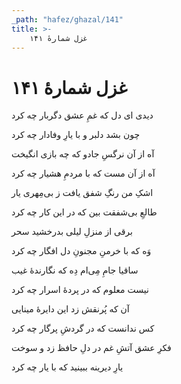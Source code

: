 ```yaml
---
_path: "hafez/ghazal/141"
title: >-
    غزل شمارهٔ ۱۴۱
---
```

# غزل شمارهٔ ۱۴۱

<div class="b" id="bn1"><div class="m1"><p>دیدی ای دل که غمِ عشق دگربار چه کرد</p></div>
<div class="m2"><p>چون بشد دلبر و با یارِ وفادار چه کرد</p></div></div>
<div class="b" id="bn2"><div class="m1"><p>آه از آن نرگسِ جادو که چه بازی انگیخت</p></div>
<div class="m2"><p>آه از آن مست که با مردمِ هشیار چه کرد</p></div></div>
<div class="b" id="bn3"><div class="m1"><p>اشکِ من رنگِ شفق یافت ز بی‌مِهری یار</p></div>
<div class="m2"><p>طالعِ بی‌شفقت بین که در این کار چه کرد</p></div></div>
<div class="b" id="bn4"><div class="m1"><p>برقی از منزلِ لیلی بدرخشید سحر</p></div>
<div class="m2"><p>وَه که با خرمنِ مجنونِ دل افگار چه کرد</p></div></div>
<div class="b" id="bn5"><div class="m1"><p>ساقیا جامِ مِی‌ام دِه که نگارندهٔ غیب</p></div>
<div class="m2"><p>نیست معلوم که در پردهٔ اسرار چه کرد</p></div></div>
<div class="b" id="bn6"><div class="m1"><p>آن که پُرنقش زد این دایرهٔ مینایی</p></div>
<div class="m2"><p>کس ندانست که در گردشِ پرگار چه کرد</p></div></div>
<div class="b" id="bn7"><div class="m1"><p>فکرِ عشق آتشِ غم در دلِ حافظ زد و سوخت</p></div>
<div class="m2"><p>یارِ دیرینه ببینید که با یار چه کرد</p></div></div>
